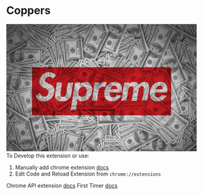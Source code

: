 # Coppers

![](Supreme.jpg) To Develop this extension or use:

1. Manually add chrome extension
   [docs](https://www.cnet.com/how-to/how-to-install-chrome-extensions-manually/)
2. Edit Code and Reload Extension from `chrome://extensions`

Chrome API extension [docs](https://developer.chrome.com/extensions/devguide)
First Timer [docs](https://robots.thoughtbot.com/how-to-make-a-chrome-extension)
